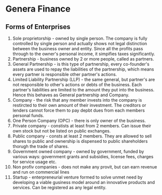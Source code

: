 # Genera Finance
## Forms of Enterprises
1. Sole proprietorship - owned by single person. The company is fully controlled by single person and actually shows not legal distinction 
between the business owner and entity. Since all the profits pass through to the owner's personal income, it simpifies taxes significantly.
2. Partnership - business owned by 2 or more people, called as partners.
  1. General Partnership - is this type of partnership, every co-founder's assets are used to repay the liabilities of the partnership, which means 
every partner is responsible other partner's actions. 
  2. Limited Liability Partnership (LLP) - the same general, but partner's are not responsible to other's actions or debts of the business. Each partner's 
liabilities are limited to the amount they put into the business. Hence this behaves as General partnership and Company.
3. Company - the risk that any member invests into the company is restircted to their own amount of their investment. The creditors or lenders cannot
force them to pay depbt dues from each members personal funds.
  1. One Person Company (OPC) - there is only owner of the business.
  2. Private company - constists at least from 2 members. Can issue their own stock but not be listed on public exchanges.
  3. Public company - consts at least 2 members. They are allowed to sell shares to public and ownership is dispensed to public shareholders thorugh the
 trade of shares. 
  4. Government owned company - owned by government, funded by various ways: government grants and subsidies, license fees, charges for service usage etc.
  5. Non profiv companies - does not make any provit, but can earn revenue and run on commercial lines
4. Startup - enterpreneurial venture formed to solve unmet need by developing a viable gusiness model around an innovative products and services.
Can be registered as any legal entity.
